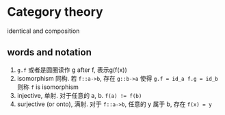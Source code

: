 # Category theory

identical and composition


## words and notation
1. `g.f` 或者是圆圈读作 g after f, 表示g(f(x))
2. isomorphism 同构. 若 `f::a->b`, 存在 `g::b->a` 使得 `g.f = id_a f.g = id_b` 则称 `f` is isomorphism
3. injective, 单射. 对于任意的 a, b. `f(a) != f(b)`
4. surjective (or onto), 满射. 对于 `f::a->b`, 任意的 y 属于 b, 存在 `f(x) = y`




